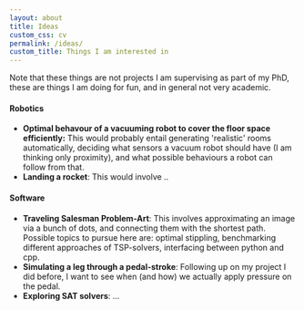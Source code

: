 ```yaml
---
layout: about
title: Ideas
custom_css: cv
permalink: /ideas/
custom_title: Things I am interested in
---
```

Note that these things are not projects I am supervising as part of my PhD, these are things I am doing for fun, and in general not very academic.

#### Robotics
- **Optimal behavour of a vacuuming robot to cover the floor space efficiently:**
This would probably entail generating 'realistic' rooms automatically, deciding what sensors a vacuum robot should have (I am thinking only proximity), and what possible behaviours a robot can follow from that.
- **Landing a rocket**: This would involve ..

#### Software
- **Traveling Salesman Problem-Art**: This involves approximating an image via a bunch of dots, and connecting them with the shortest path.
Possible topics to pursue here are: optimal stippling, benchmarking different approaches of TSP-solvers, interfacing between python and cpp.
- **Simulating a leg through a pedal-stroke**:
Following up on my project I did before, I want to see when (and how) we actually apply pressure on the pedal.
- **Exploring SAT solvers**: ...
